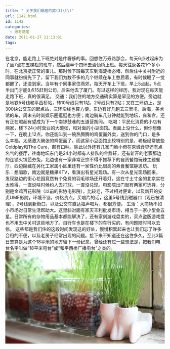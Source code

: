 ```yaml
---
title: " 关于我们蜗居的窝(3)\t\t"
url: 1142.html
id: 1142
categories:
  - 思考随笔
date: 2011-01-27 21:13:01
tags:
---
```


在北京，能走路上下班绝对是件奢侈的事。回想住万寿路那会，每天6点过起床为了坐7点在五棵松的班车，然后绕半个四环去酒仙桥上班。每天往返各花1个多小时，在北京挺正常的事儿。那时候下班每天车到海淀桥必堵，然后住中关村附近的同事就纷纷先下了，留下我们为数不多的几个继续在车上憋屈着，有时候睡了一觉都醒了，还没到家。当年有个同事家住燕郊，每天开车上下班，早上5点起，5点半出门才能8点15赶到公司，后来他去了厦门。有过这样的经历，我对现在每天能走路下班，真的很满足。 交通：我们住的地方交通确实算是罕见的方便。旁边就是地铁5号线和平西桥站，转10号线只有1站，2号线只有2站；又在三环边上，是300快公交车的起点站，三环沿线也算方便。东边有好几趟去三里屯，后海，美术馆的车，周末去时尚娱乐圈逛逛也方便；南边骑车几分钟就能到地坛，雍和宫，还有正在崛起有望成为下一个南锣鼓巷的五道营胡同。 吃喝：平民化消费的小店有两家，楼下24小时营业的大碗张，和对面的小豆面馆。表面上没什么，但你想像一下，在晚上12点，你还能叫到一碗热腾腾的鸡蛋面外卖，送到你的门口，是多么幸福，太感激大碗张的鸡蛋面了。而这家小豆面馆比较特别的是，老板经常放些Coldplay和The Cure，颇有口味。除此以外还有几家门脸小但在京城食界还有点名气的餐厅，往南地坛东门是24小时都有人排队的金鼎轩，还有新开的老家那边的连锁火锅芭夯兔，北边也有一家非常正宗不得不推荐下的自贡餐馆玩辣主题餐厅，西边隐藏在另化工家属小区里还有一家性价比很高的素食餐馆静思坊。 玩乐：想唱歌，南边就是糖果KTV，看演出有星光现场。有一次从星光现场回来，发现路边的街心花园竟然有个免费的羽毛球场还开着灯，这在寸土寸金的北京实在太难得，一直说啥时候约人去打球，一直没兑现。电影院出门就有两家可选择，分别是金鸡百花影院（以前的影协电影院），比较老，不过相对便宜，以及新开的安贞UME影院，环境不错，价格贵点。买唱片的话，这里5号线到磁器口（现已被清理），2号线到新街口，以及公交车直达福声唱片，都很方便。 生活：大商场不如小市场对日常生活帮助大。这里斜对面有家天丰利批发市场，相当于一家小型金五星。日常所有的杂物用品基本都能解决了，还有家刻游戏盘卖的，买点盗版游戏盘也不用去中关村这些地方了。自行车也是在楼下的车行买的，有问题随时可以去修。 这些都是我们住的这段时间发现这的好处，慢慢积累起来也让我们忘了许多合租的不便，以及老房子经常出现的问题。接下来不知道还在这住多久，至此3篇日志算是为这个18平米的地方留下一份纪念，曾经还有过一些想法是，把我们电台名字叫做“18平米电台”或“和平西桥广播电台”之类的。 ![绿草](../../images//2011/01/img_5122.jpg "绿草")